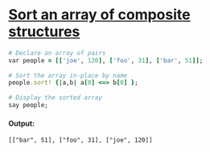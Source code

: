 [1]: http://rosettacode.org/wiki/Sort_an_array_of_composite_structures

# [Sort an array of composite structures][1]

```ruby
# Declare an array of pairs
var people = [['joe', 120], ['foo', 31], ['bar', 51]];
 
# Sort the array in-place by name
people.sort! {|a,b| a[0] <=> b[0] };
 
# Display the sorted array
say people;
```

#### Output:
```
[["bar", 51], ["foo", 31], ["joe", 120]]
```